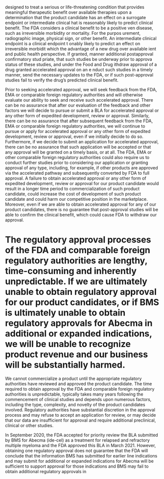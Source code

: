 designed to treat a serious or life-threatening condition that provides meaningful therapeutic benefit over available therapies upon a determination that the product candidate has an effect on a surrogate endpoint or intermediate clinical hat is reasonably likely to predict clinical benefit. The FDA considers a clinical benefit to be a positive ven disease, such as irreversible morbidity or mortality. For the purpos urement, radiographic image, physical sign, or other benefit. An intermediate clinical endpoint is a clinical endpoint t onably likely to predict an effect on irreversible morbidit which the advantage of a new drug over available ient and public health perspective. If granted, manner additional postapproval confirmatory stud priate, that such studies be underway prior to approva status of these studies, and under the Food and Drug ithdraw approval of a drug granted accelerated approval on an e nduct such studies in a timely manner, send the necessary updates to the FDA, or if such post-approval studies fail to verify the drug’s predicted clinical benefit.  

Prior to seeking accelerated approval, we will seek feedback from the FDA, EMA or comparable foreign regulatory authorities and will otherwise evaluate our ability to seek and receive such accelerated approval. There can be no assurance that after our evaluation of the feedback and other factors we will decide to pursue or submit a BLA for accelerated approval or any other form of expedited development, review or approval. Similarly, there can be no assurance that after subsequent feedback from the FDA, EMA or comparable foreign regulatory authorities, we will continue to pursue or apply for accelerated approval or any other form of expedited development, review or approval, even if we initially decide to do so. Furthermore, if we decide to submit an application for accelerated approval, there can be no assurance that such application will be accepted or that any approval will be granted on a timely basis, or at all. The FDA, EMA or other comparable foreign regulatory authorities could also require us to conduct further studies prior to considering our application or granting approval of any type, including, for example, if other products are approved via the accelerated pathway and subsequently converted by FDA to full approval. A failure to obtain accelerated approval or any other form of expedited development, review or approval for our product candidate would result in a longer time period to commercialization of such product candidate, could increase the cost of development of such product candidate and could harm our competitive position in the marketplace. Moreover, even if we are able to obtain accelerated approval for any of our product candidates, there is no guarantee that post-approval studies will be able to confirm the clinical benefit, which could cause FDA to withdraw our approval.  

# The regulatory approval processes of the FDA and comparable foreign regulatory authorities are lengthy, time-consuming and inherently unpredictable. If we are ultimately unable to obtain regulatory approval for our product candidates, or if BMS is ultimately unable to obtain regulatory approvals for Abecma in additional or expanded indications, we will be unable to recognize product revenue and our business will be substantially harmed.  

We cannot commercialize a product until the appropriate regulatory authorities have reviewed and approved the product candidate. The time required to obtain approval by the FDA and comparable foreign regulatory authorities is unpredictable, typically takes many years following the commencement of clinical studies and depends upon numerous factors, including the type, complexity, and novelty of the product candidates involved. Regulatory authorities have substantial discretion in the approval process and may refuse to accept an application for review, or may decide that our data are insufficient for approval and require additional preclinical, clinical or other studies.  

In September 2020, the FDA accepted for priority review the BLA submitted by BMS for Abecma (ide-cel) as a treatment for relapsed and refractory multiple myeloma and the FDA approved this BLA in March 2021. However, obtaining one regulatory approval does not guarantee that the FDA will conclude that the information BMS has submitted for earlier line indications and may submit for additional or expanded indications for Abecma will be sufficient to support approval for those indications and BMS may fail to obtain additional regulatory approvals in  
